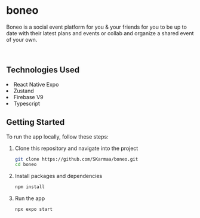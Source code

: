 # boneo
Boneo is a social event platform for you &amp; your friends for you to be up to date with their latest plans and events or collab and organize a shared event of your own.

<br />

## Technologies Used
<li>React Native Expo</li>
<li>Zustand</li>
<li>Firebase V9</li>
<li>Typescript</li>

## Getting Started

To run the app locally, follow these steps:

1. Clone this repository and navigate into the project
   ```sh
   git clone https://github.com/SKarmaa/boneo.git
   cd boneo
   ```
2. Install packages and dependencies
   ```sh
   npm install
   ```
3. Run the app
   ```sh
   npx expo start
   ```
